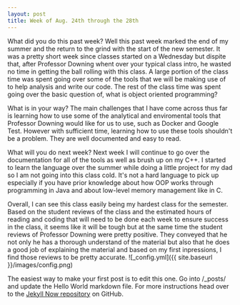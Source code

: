 ```yaml
---
layout: post
title: Week of Aug. 24th through the 28th
---
```


What did you do this past week?
Well this past week marked the end of my summer and the return to the grind with the start of the new semester. It was a pretty short week since classes started on a Wednesday but dispite that, after Professor Downing whent over your typical class intro, he wasted no time in getting the ball rolling with this class. A large portion of the class time was spent going over some of the tools that we will be making use of to help analysis and write our code. The rest of the class time was spent going over the basic question of, what is object oriented programming?

What is in your way?
The main challenges that I have come across thus far is learning how to use some of the analytical and enviromental tools that Professor Downing would like for us to use, such as Docker and Google Test. However with sufficient time, learning how to use these tools shouldn't be a problem. They are well documented and easy to read.

What will you do next week?
Next week I will continue to go over the documentation for all of the tools as well as brush up on my C++. I started to learn the language over the summer while doing a little project for my dad so I am not going into this class cold. It's not a hard language to pick up especially if you have prior knowledge about how OOP works through programming in Java and about low-level memory management like in C.

Overall, I can see this class easily being my hardest class for the semester. Based on the student reviews of the class and the estimated hours of reading and coding that will need to be done each week to ensure success in the class, it seems like it will be tough but at the same time the student reviews of Professor Downing were pretty positive. They conveyed that he not only he has a thorough understand of the material but also that he does a good job of explaining the material and based on my first inpressions, I find those reviews to be pretty accurate.
![_config.yml]({{ site.baseurl }}/images/config.png)

The easiest way to make your first post is to edit this one. Go into /_posts/ and update the Hello World markdown file. For more instructions head over to the [Jekyll Now repository](https://github.com/barryclark/jekyll-now) on GitHub.

